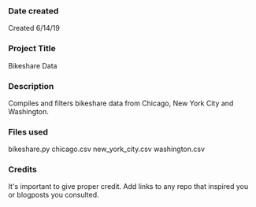 ### Date created
Created 6/14/19

### Project Title
Bikeshare Data

### Description
Compiles and filters bikeshare data from Chicago, New York City and Washington.

### Files used
bikeshare.py
chicago.csv
new_york_city.csv
washington.csv

### Credits
It's important to give proper credit. Add links to any repo that inspired you or blogposts you consulted.

